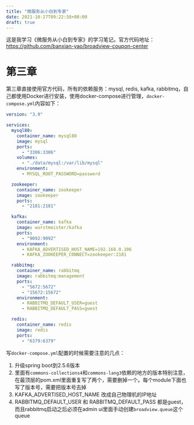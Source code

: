 ```yaml
---
title: "微服务从小白到专家"
date: 2021-10-27T09:22:58+08:00
draft: true
---
```


这是我学习《微服务从小白到专家》的学习笔记。官方代码地址：https://github.com/banxian-yao/broadview-coupon-center

# 第三章

第三章直接使用官方代码，所有的依赖服务：mysql, redis, kafka, rabbitmq，自己都使用Docker进行安装，使用docker-compose进行管理，`docker-compose.yml`内容如下：

```yaml
version: "3.9"

services:
  mysql80:
    container_name: mysql80
    image: mysql
    ports:
      - "3306:3306"
    volumes:
      - "./data/mysql:/var/lib/mysql"
    environment:
      - MYSQL_ROOT_PASSWORD=password

  zookeeper:
    container_name: zookeeper
    image: zookeeper
    ports:
      - "2181:2181"

  kafka:
    container_name: kafka
    image: wurstmeister/kafka
    ports:
      - "9092:9092"
    environment:
      - KAFKA_ADVERTISED_HOST_NAME=192.168.0.106
      - KAFKA_ZOOKEEPER_CONNECT=zookeeper:2181

  rabbitmq:
    container_name: rabbitmq
    image: rabbitmq:management
    ports:
      - "5672:5672"
      - "15672:15672"
    environment:
      - RABBITMQ_DEFAULT_USER=guest
      - RABBITMQ_DEFAULT_PASS=guest

  redis:
    container_name: redis
    image: redis
    ports:
      - "6379:6379"
```

写`docker-compose.yml`配置的时候需要注意的几点：

1. 升级spring boot到2.5.6版本
2. 里面有`commons-collections4`和`commons-lang3`依赖的地方的版本特别注意，在最顶层的pom.xml里面重复写了两个，需要删掉一个。每个module下面也写了版本号，需要把版本号去掉
3. KAFKA_ADVERTISED_HOST_NAME 改成自己物理机的IP地址
4. RABBITMQ_DEFAULT_USER 和 RABBITMQ_DEFAULT_PASS 都是guest，而且rabbitmq启动之后必须在admin ui里面手动创建`broadview.queue`这个queue
